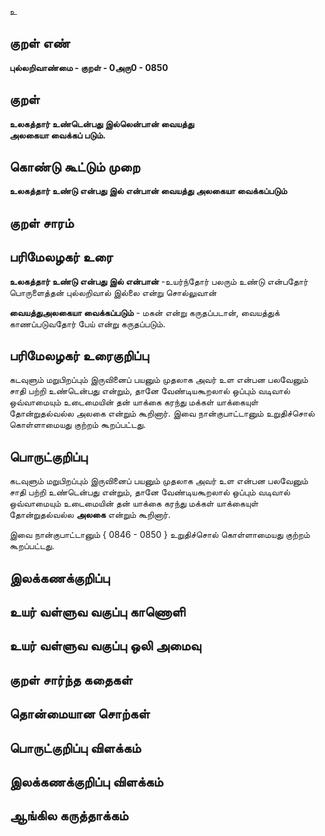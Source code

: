 உ

## குறள் எண் 

**புல்லறிவாண்மை - குறள் - 0அரு0 - 0850**

## குறள் 

**உலகத்தார் உண்டென்பது இல்லென்பான் வையத்து  
அலகையா வைக்கப் படும்.**

## கொண்டு கூட்டும் முறை

**உலகத்தார் உண்டு என்பது இல் என்பான் வையத்து அலகையா வைக்கப்படும்**  

## குறள் சாரம் 


## பரிமேலழகர் உரை

**உலகத்தார் உண்டு என்பது இல் என்பான்** -உயர்ந்தோர் பலரும் உண்டு என்பதோர் பொருளைத்தன் புல்லறிவால் இல்லை என்று சொல்லுவான்

**வையத்துஅலகையா வைக்கப்படும்** - மகன் என்று கருதப்படான், வையத்துக் காணப்படுவதோர் பேய் என்று கருதப்படும். 

## பரிமேலழகர் உரைகுறிப்பு   

கடவுளும் மறுபிறப்பும் இருவினைப் பயனும் முதலாக அவர் உள என்பன பலவேனும் சாதி பற்றி உண்டென்பது என்றும், தானே வேண்டியகூறலால் ஒப்பும் வடிவால் ஒவ்வாமையும் உடைமையின் தன் யாக்கை கரந்து மக்கள் யாக்கையுள் தோன்றுதல்வல்ல அலகை என்றும் கூறினார். இவை நான்குபாட்டானும் உறுதிச்சொல் கொள்ளாமையது குற்றம் கூறப்பட்டது.

## பொருட்குறிப்பு 

கடவுளும் மறுபிறப்பும் இருவினைப் பயனும் முதலாக அவர் உள என்பன பலவேனும் சாதி பற்றி உண்டென்பது என்றும், தானே வேண்டியகூறலால் ஒப்பும் வடிவால் ஒவ்வாமையும் உடைமையின் தன் யாக்கை கரந்து மக்கள் யாக்கையுள் தோன்றுதல்வல்ல **அலகை** என்றும் கூறினார். 

இவை நான்குபாட்டானும் { 0846 - 0850 } உறுதிச்சொல் கொள்ளாமையது குற்றம் கூறப்பட்டது.

## இலக்கணக்குறிப்பு  


## உயர் வள்ளுவ வகுப்பு காணொளி


## உயர் வள்ளுவ வகுப்பு ஒலி அமைவு 

 
## குறள் சார்ந்த கதைகள் 


## தொன்மையான சொற்கள்


## பொருட்குறிப்பு விளக்கம்


## இலக்கணக்குறிப்பு விளக்கம்


## ஆங்கில கருத்தாக்கம் 


